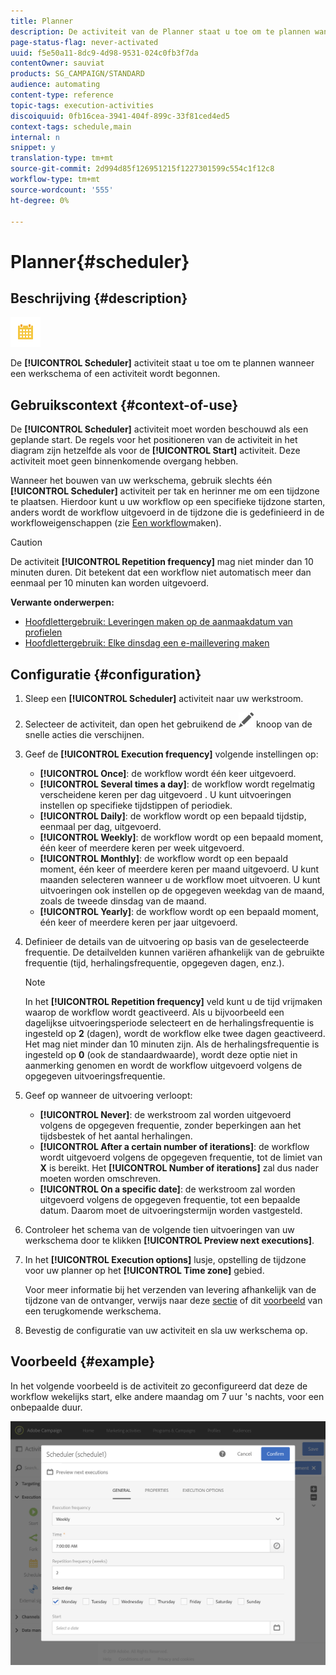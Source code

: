 ```yaml
---
title: Planner
description: De activiteit van de Planner staat u toe om te plannen wanneer een werkschema of een activiteit is begonnen.
page-status-flag: never-activated
uuid: f5e50a11-8dc9-4d98-9531-024c0fb3f7da
contentOwner: sauviat
products: SG_CAMPAIGN/STANDARD
audience: automating
content-type: reference
topic-tags: execution-activities
discoiquuid: 0fb16cea-3941-404f-899c-33f81ced4ed5
context-tags: schedule,main
internal: n
snippet: y
translation-type: tm+mt
source-git-commit: 2d994d85f126951215f1227301599c554c1f12c8
workflow-type: tm+mt
source-wordcount: '555'
ht-degree: 0%

---
```



# Planner{#scheduler}

## Beschrijving {#description}

![](assets/scheduler.png)

De **[!UICONTROL Scheduler]** activiteit staat u toe om te plannen wanneer een werkschema of een activiteit wordt begonnen.

## Gebruikscontext {#context-of-use}

De **[!UICONTROL Scheduler]** activiteit moet worden beschouwd als een geplande start. De regels voor het positioneren van de activiteit in het diagram zijn hetzelfde als voor de **[!UICONTROL Start]** activiteit. Deze activiteit moet geen binnenkomende overgang hebben.

Wanneer het bouwen van uw werkschema, gebruik slechts één **[!UICONTROL Scheduler]** activiteit per tak en herinner me om een tijdzone te plaatsen. Hierdoor kunt u uw workflow op een specifieke tijdzone starten, anders wordt de workflow uitgevoerd in de tijdzone die is gedefinieerd in de workfloweigenschappen (zie [Een workflow](../../automating/using/building-a-workflow.md)maken).

>[!CAUTION]
>
>De activiteit **[!UICONTROL Repetition frequency]** mag niet minder dan 10 minuten duren. Dit betekent dat een workflow niet automatisch meer dan eenmaal per 10 minuten kan worden uitgevoerd.

**Verwante onderwerpen:**

* [Hoofdlettergebruik: Leveringen maken op de aanmaakdatum van profielen](../../automating/using/workflow-creation-date-query.md)
* [Hoofdlettergebruik: Elke dinsdag een e-maillevering maken](../../automating/using/workflow-weekly-offer.md)

## Configuratie {#configuration}

1. Sleep een **[!UICONTROL Scheduler]** activiteit naar uw werkstroom.
1. Selecteer de activiteit, dan open het gebruikend de ![](assets/edit_darkgrey-24px.png) knoop van de snelle acties die verschijnen.
1. Geef de **[!UICONTROL Execution frequency]** volgende instellingen op:

   * **[!UICONTROL Once]**: de workflow wordt één keer uitgevoerd.
   * **[!UICONTROL Several times a day]**: de workflow wordt regelmatig verscheidene keren per dag uitgevoerd . U kunt uitvoeringen instellen op specifieke tijdstippen of periodiek.
   * **[!UICONTROL Daily]**: de workflow wordt op een bepaald tijdstip, eenmaal per dag, uitgevoerd.
   * **[!UICONTROL Weekly]**: de workflow wordt op een bepaald moment, één keer of meerdere keren per week uitgevoerd.
   * **[!UICONTROL Monthly]**: de workflow wordt op een bepaald moment, één keer of meerdere keren per maand uitgevoerd. U kunt maanden selecteren wanneer u de workflow moet uitvoeren. U kunt uitvoeringen ook instellen op de opgegeven weekdag van de maand, zoals de tweede dinsdag van de maand.
   * **[!UICONTROL Yearly]**: de workflow wordt op een bepaald moment, één keer of meerdere keren per jaar uitgevoerd.

1. Definieer de details van de uitvoering op basis van de geselecteerde frequentie. De detailvelden kunnen variëren afhankelijk van de gebruikte frequentie (tijd, herhalingsfrequentie, opgegeven dagen, enz.).

   >[!NOTE]
   >
   >In het **[!UICONTROL Repetition frequency]** veld kunt u de tijd vrijmaken waarop de workflow wordt geactiveerd. Als u bijvoorbeeld een dagelijkse uitvoeringsperiode selecteert en de herhalingsfrequentie is ingesteld op **2** (dagen), wordt de workflow elke twee dagen geactiveerd. Het mag niet minder dan 10 minuten zijn. Als de herhalingsfrequentie is ingesteld op **0** (ook de standaardwaarde), wordt deze optie niet in aanmerking genomen en wordt de workflow uitgevoerd volgens de opgegeven uitvoeringsfrequentie.

1. Geef op wanneer de uitvoering verloopt:

   * **[!UICONTROL Never]**: de werkstroom zal worden uitgevoerd volgens de opgegeven frequentie, zonder beperkingen aan het tijdsbestek of het aantal herhalingen.
   * **[!UICONTROL After a certain number of iterations]**: de workflow wordt uitgevoerd volgens de opgegeven frequentie, tot de limiet van **X** is bereikt. Het **[!UICONTROL Number of iterations]** zal dus nader moeten worden omschreven.
   * **[!UICONTROL On a specific date]**: de werkstroom zal worden uitgevoerd volgens de opgegeven frequentie, tot een bepaalde datum. Daarom moet de uitvoeringstermijn worden vastgesteld.

1. Controleer het schema van de volgende tien uitvoeringen van uw werkschema door te klikken **[!UICONTROL Preview next executions]**.

1. In het **[!UICONTROL Execution options]** lusje, opstelling de tijdzone voor uw planner op het **[!UICONTROL Time zone]** gebied.

   Voor meer informatie bij het verzenden van levering afhankelijk van de tijdzone van de ontvanger, verwijs naar deze [sectie](../../sending/using/sending-messages-at-the-recipient-s-time-zone.md) of dit [voorbeeld](../../automating/using/recurring-push-notifications.md) van een terugkomende werkschema.

1. Bevestig de configuratie van uw activiteit en sla uw werkschema op.

## Voorbeeld {#example}

In het volgende voorbeeld is de activiteit zo geconfigureerd dat deze de workflow wekelijks start, elke andere maandag om 7 uur &#39;s nachts, voor een onbepaalde duur.

![](assets/wkf_scheduler_example.png)

